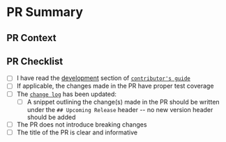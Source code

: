<!-- Anything that looks like this is a comment and can't be seen after the Pull Request is created. -->

# PR Summary

<!-- Summarize your pull request between here and the checklist. -->

## PR Context

<!-- Provide a little reasoning as to why this pull request helps and why you have opened it. -->

## PR Checklist

- [ ] I have read the [development](../CONTRIBUTING.md#development) section of [`contributor's guide`](../CONTRIBUTING.md)
- [ ] If applicable, the changes made in the PR have proper test coverage
- [ ] The [`change log`](../CHANGELOG.md) has been updated:
  - [ ] A snippet outlining the change(s) made in the PR should be written under the `## Upcoming Release` header -- no new version header should be added
- [ ] The PR does not introduce breaking changes
- [ ] The title of the PR is clear and informative
